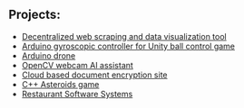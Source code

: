 <h2>Projects:</h2>

  - [Decentralized web scraping and data visualization tool](https://github.com/rijul04/KoiiV2)
  - [Arduino gyroscopic controller for Unity ball control game]()
  - [Arduino drone]()
  - [OpenCV webcam AI assistant]()
  - [Cloud based document encryption site](https://github.com/Namgyal-Norbu/Cloud-Computing)
  - [C++ Asteroids game](https://github.com/Pyinnyar-Kyaw/Games-Tech-Asteroids-CW)
  - [Restaurant Software Systems](https://github.com/pyinnyarKyaw/Lancaster-Software-Systems)

  <!-- [2D Java Platformer Game](https://github.com/pyinnyarKyaw/2D-Java-Game)-->
  <!-- [Node.js Student Management API](https://github.com/pyinnyarKyaw/student-api)-->
  <!-- [Bike Share System Database](https://github.com/pyinnyarKyaw/Bike-Share-Database)-->
  <!-- [Web Scraping with BeautifulSoup](https://github.com/pyinnyarKyaw/WebScraping-BeautifulSoup)-->
  <!-- [HTML/CSS Product Landing Page](https://github.com/pyinnyarKyaw/HTML-CSS-Product-Landing-Page)-->
  <!-- [Python Pong Game](https://github.com/pyinnyarKyaw/Python-Pong-game)-->
  <!-- [Smart Watch Software Design](https://github.com/pyinnyarKyaw/Smart-Watch-Software-Design)-->
  <!-- [Mock Money Transfer Mobile App Demo (in progress)](https://github.com/pyinnyarKyaw/PINO)-->
  <!-- [React Movie Portal](https://github.com/pyinnyarKyaw/react-movie-portal)-->
